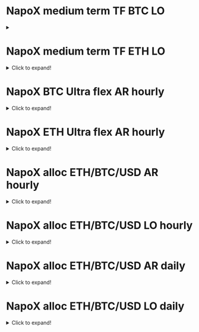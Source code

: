 # NapoX medium term TF BTC LO
<details>
  <summary></summary>
  
  ## Benchmark Bitcoin 
[30 days](https://htmlpreview.github.io/?https://github.com/pierthodo/napoleon_strat_sheet/blob/master/strat_sheet/NapoX%20medium%20term%20TF%20BTC%20LO/BTC-USD/30-days.html)   [60 days](https://htmlpreview.github.io/?https://github.com/pierthodo/napoleon_strat_sheet/blob/master/strat_sheet/NapoX%20medium%20term%20TF%20BTC%20LO/BTC-USD/60-days.html)  [180 days](https://htmlpreview.github.io/?https://github.com/pierthodo/napoleon_strat_sheet/blob/master/strat_sheet/NapoX%20medium%20term%20TF%20BTC%20LO/BTC-USD/180-days.html)  [360 days](https://htmlpreview.github.io/?https://github.com/pierthodo/napoleon_strat_sheet/blob/master/strat_sheet/NapoX%20medium%20term%20TF%20BTC%20LO/BTC-USD/360-days.html)  [720 days](https://htmlpreview.github.io/?https://github.com/pierthodo/napoleon_strat_sheet/blob/master/strat_sheet/NapoX%20medium%20term%20TF%20BTC%20LO/BTC-USD/720-days.html)  [1040 days](https://htmlpreview.github.io/?https://github.com/pierthodo/napoleon_strat_sheet/blob/master/strat_sheet/NapoX%20medium%20term%20TF%20BTC%20LO/BTC-USD/1040-days.html)
  ## Benchmark Ethereum 
[30 days](https://htmlpreview.github.io/?https://github.com/pierthodo/napoleon_strat_sheet/blob/master/strat_sheet/NapoX%20medium%20term%20TF%20BTC%20LO/ETH-USD/30-days.html)   [60 days](https://htmlpreview.github.io/?https://github.com/pierthodo/napoleon_strat_sheet/blob/master/strat_sheet/NapoX%20medium%20term%20TF%20BTC%20LO/ETH-USD/60-days.html)  [180 days](https://htmlpreview.github.io/?https://github.com/pierthodo/napoleon_strat_sheet/blob/master/strat_sheet/NapoX%20medium%20term%20TF%20BTC%20LO/ETH-USD/180-days.html)  [360 days](https://htmlpreview.github.io/?https://github.com/pierthodo/napoleon_strat_sheet/blob/master/strat_sheet/NapoX%20medium%20term%20TF%20BTC%20LO/ETH-USD/360-days.html)  [720 days](https://htmlpreview.github.io/?https://github.com/pierthodo/napoleon_strat_sheet/blob/master/strat_sheet/NapoX%20medium%20term%20TF%20BTC%20LO/ETH-USD/720-days.html)  [1040 days](https://htmlpreview.github.io/?https://github.com/pierthodo/napoleon_strat_sheet/blob/master/strat_sheet/NapoX%20medium%20term%20TF%20BTC%20LO/ETH-USD/1040-days.html)
</details>

# NapoX medium term TF ETH LO

<details>
  <summary>Click to expand!</summary>
  
  ## Benchmark Bitcoin 
[30 days](https://htmlpreview.github.io/?https://github.com/pierthodo/napoleon_strat_sheet/blob/master/strat_sheet/NapoX%20medium%20term%20TF%20BTC%20LO/BTC-USD/30-days.html)   [60 days](https://htmlpreview.github.io/?https://github.com/pierthodo/napoleon_strat_sheet/blob/master/strat_sheet/NapoX%20medium%20term%20TF%20BTC%20LO/BTC-USD/60-days.html)  [180 days](https://htmlpreview.github.io/?https://github.com/pierthodo/napoleon_strat_sheet/blob/master/strat_sheet/NapoX%20medium%20term%20TF%20BTC%20LO/BTC-USD/180-days.html)  [360 days](https://htmlpreview.github.io/?https://github.com/pierthodo/napoleon_strat_sheet/blob/master/strat_sheet/NapoX%20medium%20term%20TF%20BTC%20LO/BTC-USD/360-days.html)  [720 days](https://htmlpreview.github.io/?https://github.com/pierthodo/napoleon_strat_sheet/blob/master/strat_sheet/NapoX%20medium%20term%20TF%20BTC%20LO/BTC-USD/720-days.html)  [1040 days](https://htmlpreview.github.io/?https://github.com/pierthodo/napoleon_strat_sheet/blob/master/strat_sheet/NapoX%20medium%20term%20TF%20BTC%20LO/BTC-USD/1040-days.html)
  ## Benchmark Ethereum 
[30 days](https://htmlpreview.github.io/?https://github.com/pierthodo/napoleon_strat_sheet/blob/master/strat_sheet/NapoX%20medium%20term%20TF%20BTC%20LO/ETH-USD/30-days.html)   [60 days](https://htmlpreview.github.io/?https://github.com/pierthodo/napoleon_strat_sheet/blob/master/strat_sheet/NapoX%20medium%20term%20TF%20BTC%20LO/ETH-USD/60-days.html)  [180 days](https://htmlpreview.github.io/?https://github.com/pierthodo/napoleon_strat_sheet/blob/master/strat_sheet/NapoX%20medium%20term%20TF%20BTC%20LO/ETH-USD/180-days.html)  [360 days](https://htmlpreview.github.io/?https://github.com/pierthodo/napoleon_strat_sheet/blob/master/strat_sheet/NapoX%20medium%20term%20TF%20BTC%20LO/ETH-USD/360-days.html)  [720 days](https://htmlpreview.github.io/?https://github.com/pierthodo/napoleon_strat_sheet/blob/master/strat_sheet/NapoX%20medium%20term%20TF%20BTC%20LO/ETH-USD/720-days.html)  [1040 days](https://htmlpreview.github.io/?https://github.com/pierthodo/napoleon_strat_sheet/blob/master/strat_sheet/NapoX%20medium%20term%20TF%20BTC%20LO/ETH-USD/1040-days.html)
</details>

# NapoX BTC Ultra flex AR hourly

<details>
  <summary>Click to expand!</summary>
  
  ## Benchmark Bitcoin 
[30 days](https://htmlpreview.github.io/?https://github.com/pierthodo/napoleon_strat_sheet/blob/master/strat_sheet/NapoX%20medium%20term%20TF%20BTC%20LO/BTC-USD/30-days.html)   [60 days](https://htmlpreview.github.io/?https://github.com/pierthodo/napoleon_strat_sheet/blob/master/strat_sheet/NapoX%20medium%20term%20TF%20BTC%20LO/BTC-USD/60-days.html)  [180 days](https://htmlpreview.github.io/?https://github.com/pierthodo/napoleon_strat_sheet/blob/master/strat_sheet/NapoX%20medium%20term%20TF%20BTC%20LO/BTC-USD/180-days.html)  [360 days](https://htmlpreview.github.io/?https://github.com/pierthodo/napoleon_strat_sheet/blob/master/strat_sheet/NapoX%20medium%20term%20TF%20BTC%20LO/BTC-USD/360-days.html)  [720 days](https://htmlpreview.github.io/?https://github.com/pierthodo/napoleon_strat_sheet/blob/master/strat_sheet/NapoX%20medium%20term%20TF%20BTC%20LO/BTC-USD/720-days.html)  [1040 days](https://htmlpreview.github.io/?https://github.com/pierthodo/napoleon_strat_sheet/blob/master/strat_sheet/NapoX%20medium%20term%20TF%20BTC%20LO/BTC-USD/1040-days.html)
  ## Benchmark Ethereum 
[30 days](https://htmlpreview.github.io/?https://github.com/pierthodo/napoleon_strat_sheet/blob/master/strat_sheet/NapoX%20medium%20term%20TF%20BTC%20LO/ETH-USD/30-days.html)   [60 days](https://htmlpreview.github.io/?https://github.com/pierthodo/napoleon_strat_sheet/blob/master/strat_sheet/NapoX%20medium%20term%20TF%20BTC%20LO/ETH-USD/60-days.html)  [180 days](https://htmlpreview.github.io/?https://github.com/pierthodo/napoleon_strat_sheet/blob/master/strat_sheet/NapoX%20medium%20term%20TF%20BTC%20LO/ETH-USD/180-days.html)  [360 days](https://htmlpreview.github.io/?https://github.com/pierthodo/napoleon_strat_sheet/blob/master/strat_sheet/NapoX%20medium%20term%20TF%20BTC%20LO/ETH-USD/360-days.html)  [720 days](https://htmlpreview.github.io/?https://github.com/pierthodo/napoleon_strat_sheet/blob/master/strat_sheet/NapoX%20medium%20term%20TF%20BTC%20LO/ETH-USD/720-days.html)  [1040 days](https://htmlpreview.github.io/?https://github.com/pierthodo/napoleon_strat_sheet/blob/master/strat_sheet/NapoX%20medium%20term%20TF%20BTC%20LO/ETH-USD/1040-days.html)
</details>

# NapoX ETH Ultra flex AR hourly

<details>
  <summary>Click to expand!</summary>
  
  ## Benchmark Bitcoin 
[30 days](https://htmlpreview.github.io/?https://github.com/pierthodo/napoleon_strat_sheet/blob/master/strat_sheet/NapoX%20medium%20term%20TF%20BTC%20LO/BTC-USD/30-days.html)   [60 days](https://htmlpreview.github.io/?https://github.com/pierthodo/napoleon_strat_sheet/blob/master/strat_sheet/NapoX%20medium%20term%20TF%20BTC%20LO/BTC-USD/60-days.html)  [180 days](https://htmlpreview.github.io/?https://github.com/pierthodo/napoleon_strat_sheet/blob/master/strat_sheet/NapoX%20medium%20term%20TF%20BTC%20LO/BTC-USD/180-days.html)  [360 days](https://htmlpreview.github.io/?https://github.com/pierthodo/napoleon_strat_sheet/blob/master/strat_sheet/NapoX%20medium%20term%20TF%20BTC%20LO/BTC-USD/360-days.html)  [720 days](https://htmlpreview.github.io/?https://github.com/pierthodo/napoleon_strat_sheet/blob/master/strat_sheet/NapoX%20medium%20term%20TF%20BTC%20LO/BTC-USD/720-days.html)  [1040 days](https://htmlpreview.github.io/?https://github.com/pierthodo/napoleon_strat_sheet/blob/master/strat_sheet/NapoX%20medium%20term%20TF%20BTC%20LO/BTC-USD/1040-days.html)
  ## Benchmark Ethereum 
[30 days](https://htmlpreview.github.io/?https://github.com/pierthodo/napoleon_strat_sheet/blob/master/strat_sheet/NapoX%20medium%20term%20TF%20BTC%20LO/ETH-USD/30-days.html)   [60 days](https://htmlpreview.github.io/?https://github.com/pierthodo/napoleon_strat_sheet/blob/master/strat_sheet/NapoX%20medium%20term%20TF%20BTC%20LO/ETH-USD/60-days.html)  [180 days](https://htmlpreview.github.io/?https://github.com/pierthodo/napoleon_strat_sheet/blob/master/strat_sheet/NapoX%20medium%20term%20TF%20BTC%20LO/ETH-USD/180-days.html)  [360 days](https://htmlpreview.github.io/?https://github.com/pierthodo/napoleon_strat_sheet/blob/master/strat_sheet/NapoX%20medium%20term%20TF%20BTC%20LO/ETH-USD/360-days.html)  [720 days](https://htmlpreview.github.io/?https://github.com/pierthodo/napoleon_strat_sheet/blob/master/strat_sheet/NapoX%20medium%20term%20TF%20BTC%20LO/ETH-USD/720-days.html)  [1040 days](https://htmlpreview.github.io/?https://github.com/pierthodo/napoleon_strat_sheet/blob/master/strat_sheet/NapoX%20medium%20term%20TF%20BTC%20LO/ETH-USD/1040-days.html)
</details>

# NapoX alloc ETH/BTC/USD AR hourly

<details>
  <summary>Click to expand!</summary>
  
  ## Benchmark Bitcoin 
[30 days](https://htmlpreview.github.io/?https://github.com/pierthodo/napoleon_strat_sheet/blob/master/strat_sheet/NapoX%20medium%20term%20TF%20BTC%20LO/BTC-USD/30-days.html)   [60 days](https://htmlpreview.github.io/?https://github.com/pierthodo/napoleon_strat_sheet/blob/master/strat_sheet/NapoX%20medium%20term%20TF%20BTC%20LO/BTC-USD/60-days.html)  [180 days](https://htmlpreview.github.io/?https://github.com/pierthodo/napoleon_strat_sheet/blob/master/strat_sheet/NapoX%20medium%20term%20TF%20BTC%20LO/BTC-USD/180-days.html)  [360 days](https://htmlpreview.github.io/?https://github.com/pierthodo/napoleon_strat_sheet/blob/master/strat_sheet/NapoX%20medium%20term%20TF%20BTC%20LO/BTC-USD/360-days.html)  [720 days](https://htmlpreview.github.io/?https://github.com/pierthodo/napoleon_strat_sheet/blob/master/strat_sheet/NapoX%20medium%20term%20TF%20BTC%20LO/BTC-USD/720-days.html)  [1040 days](https://htmlpreview.github.io/?https://github.com/pierthodo/napoleon_strat_sheet/blob/master/strat_sheet/NapoX%20medium%20term%20TF%20BTC%20LO/BTC-USD/1040-days.html)
  ## Benchmark Ethereum 
[30 days](https://htmlpreview.github.io/?https://github.com/pierthodo/napoleon_strat_sheet/blob/master/strat_sheet/NapoX%20medium%20term%20TF%20BTC%20LO/ETH-USD/30-days.html)   [60 days](https://htmlpreview.github.io/?https://github.com/pierthodo/napoleon_strat_sheet/blob/master/strat_sheet/NapoX%20medium%20term%20TF%20BTC%20LO/ETH-USD/60-days.html)  [180 days](https://htmlpreview.github.io/?https://github.com/pierthodo/napoleon_strat_sheet/blob/master/strat_sheet/NapoX%20medium%20term%20TF%20BTC%20LO/ETH-USD/180-days.html)  [360 days](https://htmlpreview.github.io/?https://github.com/pierthodo/napoleon_strat_sheet/blob/master/strat_sheet/NapoX%20medium%20term%20TF%20BTC%20LO/ETH-USD/360-days.html)  [720 days](https://htmlpreview.github.io/?https://github.com/pierthodo/napoleon_strat_sheet/blob/master/strat_sheet/NapoX%20medium%20term%20TF%20BTC%20LO/ETH-USD/720-days.html)  [1040 days](https://htmlpreview.github.io/?https://github.com/pierthodo/napoleon_strat_sheet/blob/master/strat_sheet/NapoX%20medium%20term%20TF%20BTC%20LO/ETH-USD/1040-days.html)
</details>

# NapoX alloc ETH/BTC/USD LO hourly

<details>
  <summary>Click to expand!</summary>
  
  ## Benchmark Bitcoin 
[30 days](https://htmlpreview.github.io/?https://github.com/pierthodo/napoleon_strat_sheet/blob/master/strat_sheet/NapoX%20medium%20term%20TF%20BTC%20LO/BTC-USD/30-days.html)   [60 days](https://htmlpreview.github.io/?https://github.com/pierthodo/napoleon_strat_sheet/blob/master/strat_sheet/NapoX%20medium%20term%20TF%20BTC%20LO/BTC-USD/60-days.html)  [180 days](https://htmlpreview.github.io/?https://github.com/pierthodo/napoleon_strat_sheet/blob/master/strat_sheet/NapoX%20medium%20term%20TF%20BTC%20LO/BTC-USD/180-days.html)  [360 days](https://htmlpreview.github.io/?https://github.com/pierthodo/napoleon_strat_sheet/blob/master/strat_sheet/NapoX%20medium%20term%20TF%20BTC%20LO/BTC-USD/360-days.html)  [720 days](https://htmlpreview.github.io/?https://github.com/pierthodo/napoleon_strat_sheet/blob/master/strat_sheet/NapoX%20medium%20term%20TF%20BTC%20LO/BTC-USD/720-days.html)  [1040 days](https://htmlpreview.github.io/?https://github.com/pierthodo/napoleon_strat_sheet/blob/master/strat_sheet/NapoX%20medium%20term%20TF%20BTC%20LO/BTC-USD/1040-days.html)
  ## Benchmark Ethereum 
[30 days](https://htmlpreview.github.io/?https://github.com/pierthodo/napoleon_strat_sheet/blob/master/strat_sheet/NapoX%20medium%20term%20TF%20BTC%20LO/ETH-USD/30-days.html)   [60 days](https://htmlpreview.github.io/?https://github.com/pierthodo/napoleon_strat_sheet/blob/master/strat_sheet/NapoX%20medium%20term%20TF%20BTC%20LO/ETH-USD/60-days.html)  [180 days](https://htmlpreview.github.io/?https://github.com/pierthodo/napoleon_strat_sheet/blob/master/strat_sheet/NapoX%20medium%20term%20TF%20BTC%20LO/ETH-USD/180-days.html)  [360 days](https://htmlpreview.github.io/?https://github.com/pierthodo/napoleon_strat_sheet/blob/master/strat_sheet/NapoX%20medium%20term%20TF%20BTC%20LO/ETH-USD/360-days.html)  [720 days](https://htmlpreview.github.io/?https://github.com/pierthodo/napoleon_strat_sheet/blob/master/strat_sheet/NapoX%20medium%20term%20TF%20BTC%20LO/ETH-USD/720-days.html)  [1040 days](https://htmlpreview.github.io/?https://github.com/pierthodo/napoleon_strat_sheet/blob/master/strat_sheet/NapoX%20medium%20term%20TF%20BTC%20LO/ETH-USD/1040-days.html)
</details>

# NapoX alloc ETH/BTC/USD AR daily

<details>
  <summary>Click to expand!</summary>
  
  ## Benchmark Bitcoin 
[30 days](https://htmlpreview.github.io/?https://github.com/pierthodo/napoleon_strat_sheet/blob/master/strat_sheet/NapoX%20medium%20term%20TF%20BTC%20LO/BTC-USD/30-days.html)   [60 days](https://htmlpreview.github.io/?https://github.com/pierthodo/napoleon_strat_sheet/blob/master/strat_sheet/NapoX%20medium%20term%20TF%20BTC%20LO/BTC-USD/60-days.html)  [180 days](https://htmlpreview.github.io/?https://github.com/pierthodo/napoleon_strat_sheet/blob/master/strat_sheet/NapoX%20medium%20term%20TF%20BTC%20LO/BTC-USD/180-days.html)  [360 days](https://htmlpreview.github.io/?https://github.com/pierthodo/napoleon_strat_sheet/blob/master/strat_sheet/NapoX%20medium%20term%20TF%20BTC%20LO/BTC-USD/360-days.html)  [720 days](https://htmlpreview.github.io/?https://github.com/pierthodo/napoleon_strat_sheet/blob/master/strat_sheet/NapoX%20medium%20term%20TF%20BTC%20LO/BTC-USD/720-days.html)  [1040 days](https://htmlpreview.github.io/?https://github.com/pierthodo/napoleon_strat_sheet/blob/master/strat_sheet/NapoX%20medium%20term%20TF%20BTC%20LO/BTC-USD/1040-days.html)
  ## Benchmark Ethereum 
[30 days](https://htmlpreview.github.io/?https://github.com/pierthodo/napoleon_strat_sheet/blob/master/strat_sheet/NapoX%20medium%20term%20TF%20BTC%20LO/ETH-USD/30-days.html)   [60 days](https://htmlpreview.github.io/?https://github.com/pierthodo/napoleon_strat_sheet/blob/master/strat_sheet/NapoX%20medium%20term%20TF%20BTC%20LO/ETH-USD/60-days.html)  [180 days](https://htmlpreview.github.io/?https://github.com/pierthodo/napoleon_strat_sheet/blob/master/strat_sheet/NapoX%20medium%20term%20TF%20BTC%20LO/ETH-USD/180-days.html)  [360 days](https://htmlpreview.github.io/?https://github.com/pierthodo/napoleon_strat_sheet/blob/master/strat_sheet/NapoX%20medium%20term%20TF%20BTC%20LO/ETH-USD/360-days.html)  [720 days](https://htmlpreview.github.io/?https://github.com/pierthodo/napoleon_strat_sheet/blob/master/strat_sheet/NapoX%20medium%20term%20TF%20BTC%20LO/ETH-USD/720-days.html)  [1040 days](https://htmlpreview.github.io/?https://github.com/pierthodo/napoleon_strat_sheet/blob/master/strat_sheet/NapoX%20medium%20term%20TF%20BTC%20LO/ETH-USD/1040-days.html)
</details>

# NapoX alloc ETH/BTC/USD LO daily

<details>
  <summary>Click to expand!</summary>
  
  ## Benchmark Bitcoin 
[30 days](https://htmlpreview.github.io/?https://github.com/pierthodo/napoleon_strat_sheet/blob/master/strat_sheet/NapoX%20medium%20term%20TF%20BTC%20LO/BTC-USD/30-days.html)   [60 days](https://htmlpreview.github.io/?https://github.com/pierthodo/napoleon_strat_sheet/blob/master/strat_sheet/NapoX%20medium%20term%20TF%20BTC%20LO/BTC-USD/60-days.html)  [180 days](https://htmlpreview.github.io/?https://github.com/pierthodo/napoleon_strat_sheet/blob/master/strat_sheet/NapoX%20medium%20term%20TF%20BTC%20LO/BTC-USD/180-days.html)  [360 days](https://htmlpreview.github.io/?https://github.com/pierthodo/napoleon_strat_sheet/blob/master/strat_sheet/NapoX%20medium%20term%20TF%20BTC%20LO/BTC-USD/360-days.html)  [720 days](https://htmlpreview.github.io/?https://github.com/pierthodo/napoleon_strat_sheet/blob/master/strat_sheet/NapoX%20medium%20term%20TF%20BTC%20LO/BTC-USD/720-days.html)  [1040 days](https://htmlpreview.github.io/?https://github.com/pierthodo/napoleon_strat_sheet/blob/master/strat_sheet/NapoX%20medium%20term%20TF%20BTC%20LO/BTC-USD/1040-days.html)
  ## Benchmark Ethereum 
[30 days](https://htmlpreview.github.io/?https://github.com/pierthodo/napoleon_strat_sheet/blob/master/strat_sheet/NapoX%20medium%20term%20TF%20BTC%20LO/ETH-USD/30-days.html)   [60 days](https://htmlpreview.github.io/?https://github.com/pierthodo/napoleon_strat_sheet/blob/master/strat_sheet/NapoX%20medium%20term%20TF%20BTC%20LO/ETH-USD/60-days.html)  [180 days](https://htmlpreview.github.io/?https://github.com/pierthodo/napoleon_strat_sheet/blob/master/strat_sheet/NapoX%20medium%20term%20TF%20BTC%20LO/ETH-USD/180-days.html)  [360 days](https://htmlpreview.github.io/?https://github.com/pierthodo/napoleon_strat_sheet/blob/master/strat_sheet/NapoX%20medium%20term%20TF%20BTC%20LO/ETH-USD/360-days.html)  [720 days](https://htmlpreview.github.io/?https://github.com/pierthodo/napoleon_strat_sheet/blob/master/strat_sheet/NapoX%20medium%20term%20TF%20BTC%20LO/ETH-USD/720-days.html)  [1040 days](https://htmlpreview.github.io/?https://github.com/pierthodo/napoleon_strat_sheet/blob/master/strat_sheet/NapoX%20medium%20term%20TF%20BTC%20LO/ETH-USD/1040-days.html)
</details>


